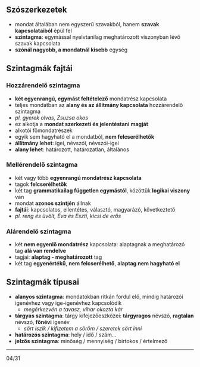 ## Szószerkezetek
- mondat általában nem egyszerű szavakból, hanem **szavak kapcsolataiból** épül fel
- **szintagma**: egymással nyelvtanilag meghatározott viszonyban lévő szavak kapcsolata
- **szónál nagyobb, a mondatnál kisebb** egység
## Szintagmák fajtái
### Hozzárendelő szintagma
- **két egyenrangú, egymást feltételező** mondatrész kapcsolata
- teljes mondatban az **alany és az állítmány kapcsolata** hozzárendelő szintagma
- *pl. gyerek olvas, Zsuzsa okos*
- ez alkotja a **mondat szerkezeti és jelentéstani magját**
- alkotói főmondatrészek
- egyik sem hagyható el a mondatból, **nem felcserélhetők**
- **állítmány lehet**: igei, névszói, névszói-igei
- **alany lehet**: határozott, határozatlan, általános
### Mellérendelő szintagma
- két vagy több **egyenrangú mondatrész kapcsolata**
- tagok **felcserélhetők**
- két tag **grammatikailag független egymástól**, közöttük **logikai viszony** van
- mondat **azonos szintjén** állnak
- **fajtái**: kapcsolatos, ellentétes, választó, magyarázó, következtető
- *pl. reng és üvölt, Éva és Eszti, kicsi de erős*
### Alárendelő szintagma
- két **nem egyenlő mondatrész** kapcsolata: alaptagnak a meghatározó tag **alá van rendelve**
- tagjai: **alaptag - meghatározott** tag
- két tag **egyenértékű**, **nem felcserélhető**, **alaptag nem hagyható el**
## Szintagmák típusai
- **alanyos szintagma**: mondatokban ritkán fordul elő, mindig határozói igenévhez vagy ige-igenévhez kapcsolódik
	- *megérkezvén a tavasz, vihar okozta kár*
- **tárgyas szintagma**: tárgy kifejezőeszközei: **tárgyragos** névszó, **ragtalan** névszó, **főnévi** igenév
	- *sört iszik / kifizetem a söröm / szeretek sört inni*
- **határozós szintagma**: hely / idő / szám...
- **jelzős szintagma**: minőség / mennyiség / birtokos / értelmező
---
04/31